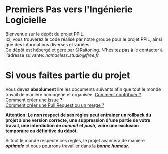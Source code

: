 # Premiers Pas vers l'Ingénierie Logicielle

Bienvenue sur le dépôt du projet PPIL.  
Ici, vous trouverez le code réalisé par notre groupe pour le projet PPIL, ainsi que des informations diverses et variées.  
Ce dépôt est hébergé et géré par @Raitoning. N'hésitez pas à le contacter à l'adresse suivante: _namaeless.studio@free.fr_

# Si vous faites partie du projet

Vous devez **absolument** lire les documents suivants afin que tout le monde travail de manière homogène et organisée:
[Comment contribuer ?](https://github.com/Raitoning/ul-ppil/blob/master/CONTRIBUTING.md)  
[Comment créer une Issue ?](https://github.com/Raitoning/ul-ppil/blob/master/ISSUE_TEMPLATE.md)  
[Comment créer une Pull Request ou un merge ?](https://github.com/Raitoning/ul-ppil/blob/master/PULL_REQUEST_TEMPLATE.md)  

**Attention: Le non respect de ses règles peut entrainer un rollback du projet à une version correcte, une suppression d'une partie de votre travail, une interdiction de _commit_ et _push_, voire une exclusion temporaire ou définitive du dépôt.**

Si tout le monde respecte ces règles, le projet avancera de manière _**optimale**_ et nous pourrons travailler dans la _**bonne humeur**_.
